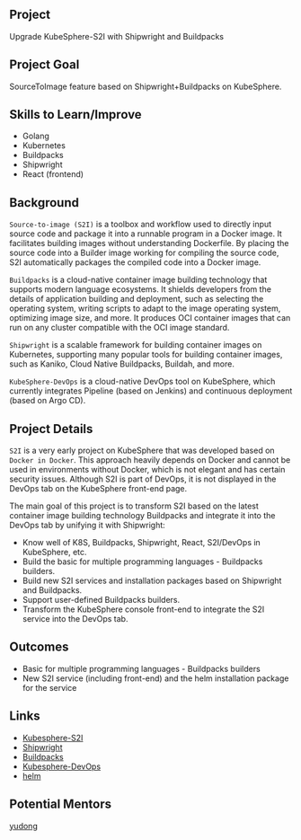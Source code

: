 ## Project

Upgrade KubeSphere-S2I with Shipwright and Buildpacks 

## Project Goal

SourceToImage feature based on Shipwright+Buildpacks on KubeSphere.

## Skills to Learn/Improve

- Golang
- Kubernetes
- Buildpacks
- Shipwright 
- React (frontend)

## Background

`Source-to-image (S2I)` is a toolbox and workflow used to directly input source code and package it into a runnable program in a Docker image. It facilitates building images without understanding Dockerfile. By placing the source code into a Builder image working for compiling the source code, S2I automatically packages the compiled code into a Docker image.

`Buildpacks` is a cloud-native container image building technology that supports modern language ecosystems. It shields developers from the details of application building and deployment, such as selecting the operating system, writing scripts to adapt to the image operating system, optimizing image size, and more. It produces OCI container images that can run on any cluster compatible with the OCI image standard.

`Shipwright` is a scalable framework for building container images on Kubernetes, supporting many popular tools for building container images, such as Kaniko, Cloud Native Buildpacks, Buildah, and more.

`KubeSphere-DevOps` is a cloud-native DevOps tool on KubeSphere, which currently integrates Pipeline (based on Jenkins) and continuous deployment (based on Argo CD).

## Project Details

`S2I` is a very early project on KubeSphere that was developed based on `Docker in Docker`. This approach heavily depends on Docker and cannot be used in environments without Docker, which is not elegant and has certain security issues. Although S2I is part of DevOps, it is not displayed in the DevOps tab on the KubeSphere front-end page.

The main goal of this project is to transform S2I based on the latest container image building technology Buildpacks and integrate it into the DevOps tab by unifying it with Shipwright:

- Know well of K8S, Buildpacks, Shipwright, React, S2I/DevOps in KubeSphere, etc.
- Build the basic for multiple programming languages - Buildpacks builders.
- Build new S2I services and installation packages based on Shipwright and Buildpacks.
- Support user-defined Buildpacks builders.
- Transform the KubeSphere console front-end to integrate the S2I service into the DevOps tab.

## Outcomes

- Basic for multiple programming languages - Buildpacks builders
- New S2I service (including front-end) and the helm installation package for the service

## Links
- [Kubesphere-S2I](https://kubesphere.io/zh/docs/v3.3/project-user-guide/image-builder/source-to-image/)
- [Shipwright](https://shipwright.io/docs/)
- [Buildpacks](https://buildpacks.io/docs/)
- [Kubesphere-DevOps](https://github.com/kubesphere/ks-devops)
- [helm](https://helm.sh/)

## Potential Mentors
[yudong](https://github.com/yudong2015)